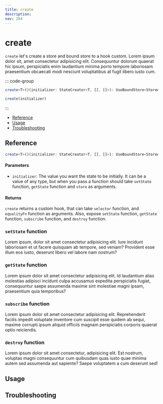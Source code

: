 ```yaml
---
title: create
description:
nav: 204
---
```


# create

`create` let's create a store and bound store to a hook custom. Lorem ipsum dolor sit, amet
consectetur adipisicing elit. Consequuntur dolorum quaerat hic ipsum, perspiciatis enim laudantium
minima porro tempore laboriosam praesentium obcaecati modi nesciunt voluptatibus at fugit libero
iusto cum.

::: code-group

```ts [TypeScript]
create<T>()(initializer: StateCreator<T, [], []>): UseBoundStore<StoreApi<T>>
```

```js [JavaScript]
create(initializer)
```

:::

- [Reference](#reference)
- [Usage](#usage)
- [Troubleshooting](#troubleshooting)

## Reference

```ts [TypeScript]
create<T>()(initializer: StateCreator<T, [], []>): UseBoundStore<StoreApi<T>>
```

#### Parameters

- `initializer`: The value you want the state to be initially. It can be a value of any type, but
  when you pass a function should take `setState` function, `getState` function and `store` as
  arguments.

#### Returns

`create` returns a custom hook, that can take `selector` function, and `equalityFn` function as
arguments. Also, expose `setState` function, `getState` function, `subscribe` function, and
`destroy` function.

### `setState` function

Lorem ipsum, dolor sit amet consectetur adipisicing elit. Iure incidunt laboriosam et ut facere
quisquam ab tempore, sed veniam? Provident esse illum eos iusto, deserunt libero vel labore nam
nostrum?

### `getState` function

Lorem ipsum dolor sit amet consectetur adipisicing elit. Id laudantium alias molestias adipisci
incidunt culpa accusamus expedita perspiciatis fugiat, consequuntur saepe assumenda maxime sint
molestiae magni ipsam, praesentium quia temporibus?

### `subscribe` function

Lorem ipsum dolor sit amet consectetur adipisicing elit. Reprehenderit facilis impedit voluptate
inventore cum suscipit esse quidem ab sequi, maxime corrupti ipsum aliquid officiis magnam
perspiciatis corporis quaerat optio reiciendis.

### `destroy` function

Lorem ipsum dolor sit amet consectetur, adipisicing elit. Est nostrum, voluptas magni consequuntur
cum quibusdam quas iusto quae minima autem sed assumenda aut sapiente? Saepe voluptatem a cum
deserunt sed!

## Usage

## Troubleshooting
